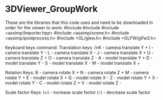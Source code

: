 # 3DViewer_GroupWork

These are the libraries that this code uses and need to be downloaded in order for the viewer to work:
#include <iostream>
#include <vector>
#include <assimp/Importer.hpp>
#include <assimp/scene.h>
#include <assimp/postprocess.h>
#include <GL/glew.h>
#include <GLFW/glfw3.h>

Keyboard keys command:
Translation keys:
/nK - camera translate Y +
I - camera translate Y -
L - camera translate X -
J - camera translate X +
U - camera translate Z +
O - camera translate Z -
A - model translate Y +
D - model translate Y -
S - model translate X -
W - model translate X +

Rotation Keys:
B - camera rotate X +
N - camera rotate Z +
M - camera rotate Y +
E - model rotate X +
Q - model rotate X -
Z - model rotate Y +
X - model rotate Y -
C - model rotate Z +
V - model rotate Z -

Scale factor Keys:
(=) - increase scale factor
(-) - decrease scale factor
